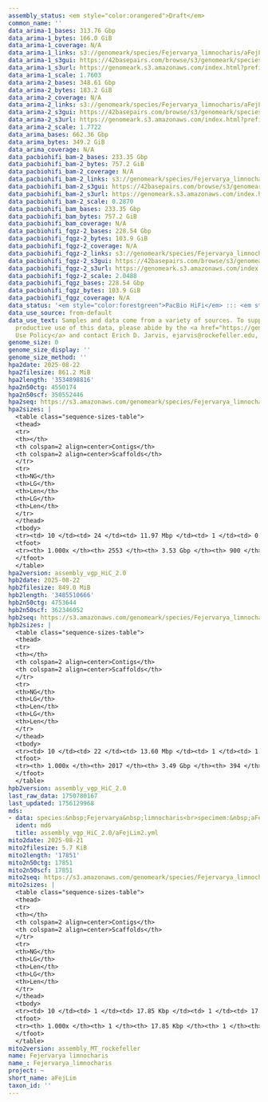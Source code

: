 ```yaml
---
assembly_status: <em style="color:orangered">Draft</em>
common_name: ''
data_arima-1_bases: 313.76 Gbp
data_arima-1_bytes: 166.0 GiB
data_arima-1_coverage: N/A
data_arima-1_links: s3://genomeark/species/Fejervarya_limnocharis/aFejLim1/genomic_data/arima/<br>
data_arima-1_s3gui: https://42basepairs.com/browse/s3/genomeark/species/Fejervarya_limnocharis/aFejLim1/genomic_data/arima/
data_arima-1_s3url: https://genomeark.s3.amazonaws.com/index.html?prefix=species/Fejervarya_limnocharis/aFejLim1/genomic_data/arima/
data_arima-1_scale: 1.7603
data_arima-2_bases: 348.61 Gbp
data_arima-2_bytes: 183.2 GiB
data_arima-2_coverage: N/A
data_arima-2_links: s3://genomeark/species/Fejervarya_limnocharis/aFejLim2/genomic_data/arima/<br>
data_arima-2_s3gui: https://42basepairs.com/browse/s3/genomeark/species/Fejervarya_limnocharis/aFejLim2/genomic_data/arima/
data_arima-2_s3url: https://genomeark.s3.amazonaws.com/index.html?prefix=species/Fejervarya_limnocharis/aFejLim2/genomic_data/arima/
data_arima-2_scale: 1.7722
data_arima_bases: 662.36 Gbp
data_arima_bytes: 349.2 GiB
data_arima_coverage: N/A
data_pacbiohifi_bam-2_bases: 233.35 Gbp
data_pacbiohifi_bam-2_bytes: 757.2 GiB
data_pacbiohifi_bam-2_coverage: N/A
data_pacbiohifi_bam-2_links: s3://genomeark/species/Fejervarya_limnocharis/aFejLim2/genomic_data/pacbio_hifi/<br>
data_pacbiohifi_bam-2_s3gui: https://42basepairs.com/browse/s3/genomeark/species/Fejervarya_limnocharis/aFejLim2/genomic_data/pacbio_hifi/
data_pacbiohifi_bam-2_s3url: https://genomeark.s3.amazonaws.com/index.html?prefix=species/Fejervarya_limnocharis/aFejLim2/genomic_data/pacbio_hifi/
data_pacbiohifi_bam-2_scale: 0.2870
data_pacbiohifi_bam_bases: 233.35 Gbp
data_pacbiohifi_bam_bytes: 757.2 GiB
data_pacbiohifi_bam_coverage: N/A
data_pacbiohifi_fqgz-2_bases: 228.54 Gbp
data_pacbiohifi_fqgz-2_bytes: 103.9 GiB
data_pacbiohifi_fqgz-2_coverage: N/A
data_pacbiohifi_fqgz-2_links: s3://genomeark/species/Fejervarya_limnocharis/aFejLim2/genomic_data/pacbio_hifi/<br>
data_pacbiohifi_fqgz-2_s3gui: https://42basepairs.com/browse/s3/genomeark/species/Fejervarya_limnocharis/aFejLim2/genomic_data/pacbio_hifi/
data_pacbiohifi_fqgz-2_s3url: https://genomeark.s3.amazonaws.com/index.html?prefix=species/Fejervarya_limnocharis/aFejLim2/genomic_data/pacbio_hifi/
data_pacbiohifi_fqgz-2_scale: 2.0488
data_pacbiohifi_fqgz_bases: 228.54 Gbp
data_pacbiohifi_fqgz_bytes: 103.9 GiB
data_pacbiohifi_fqgz_coverage: N/A
data_status: '<em style="color:forestgreen">PacBio HiFi</em> ::: <em style="color:forestgreen">Arima</em>'
data_use_source: from-default
data_use_text: Samples and data come from a variety of sources. To support fair and
  productive use of this data, please abide by the <a href="https://genome10k.soe.ucsc.edu/data-use-policies/">Data
  Use Policy</a> and contact Erich D. Jarvis, ejarvis@rockefeller.edu, with any questions.
genome_size: 0
genome_size_display: ''
genome_size_method: ''
hpa2date: 2025-08-22
hpa2filesize: 861.2 MiB
hpa2length: '3534898816'
hpa2n50ctg: 4550174
hpa2n50scf: 350552446
hpa2seq: https://s3.amazonaws.com/genomeark/species/Fejervarya_limnocharis/aFejLim2/assembly_vgp_HiC_2.0/aFejLim2.HiC.hap1.20250822.fasta.gz
hpa2sizes: |
  <table class="sequence-sizes-table">
  <thead>
  <tr>
  <th></th>
  <th colspan=2 align=center>Contigs</th>
  <th colspan=2 align=center>Scaffolds</th>
  </tr>
  <tr>
  <th>NG</th>
  <th>LG</th>
  <th>Len</th>
  <th>LG</th>
  <th>Len</th>
  </tr>
  </thead>
  <tbody>
  <tr><td> 10 </td><td> 24 </td><td> 11.97 Mbp </td><td> 1 </td><td> 0.93 Gbp </td></tr><tr><td> 20 </td><td> 59 </td><td> 8.81 Mbp </td><td> 1 </td><td> 0.93 Gbp </td></tr><tr><td> 30 </td><td> 104 </td><td> 6.87 Mbp </td><td> 2 </td><td> 441.80 Mbp </td></tr><tr><td> 40 </td><td> 163 </td><td> 5.52 Mbp </td><td> 3 </td><td> 386.28 Mbp </td></tr><tr style="background-color:#cccccc;"><td> 50 </td><td> 233 </td><td style="background-color:#88ff88;"> 4.55 Mbp </td><td> 4 </td><td style="background-color:#88ff88;"> 350.55 Mbp </td></tr><tr><td> 60 </td><td> 323 </td><td> 3.48 Mbp </td><td> 5 </td><td> 200.84 Mbp </td></tr><tr><td> 70 </td><td> 435 </td><td> 2.81 Mbp </td><td> 6 </td><td> 199.27 Mbp </td></tr><tr><td> 80 </td><td> 587 </td><td> 1.90 Mbp </td><td> 8 </td><td> 173.68 Mbp </td></tr><tr><td> 90 </td><td> 831 </td><td> 1.07 Mbp </td><td> 10 </td><td> 151.33 Mbp </td></tr><tr><td> 100 </td><td> 2553 </td><td> 8.48 Kbp </td><td> 900 </td><td> 8.48 Kbp </td></tr></tbody>
  <tfoot>
  <tr><th> 1.000x </th><th> 2553 </th><th> 3.53 Gbp </th><th> 900 </th><th> 3.53 Gbp </th></tr>
  </tfoot>
  </table>
hpa2version: assembly_vgp_HiC_2.0
hpb2date: 2025-08-22
hpb2filesize: 849.0 MiB
hpb2length: '3485510666'
hpb2n50ctg: 4753644
hpb2n50scf: 362346052
hpb2seq: https://s3.amazonaws.com/genomeark/species/Fejervarya_limnocharis/aFejLim2/assembly_vgp_HiC_2.0/aFejLim2.HiC.hap2.20250822.fasta.gz
hpb2sizes: |
  <table class="sequence-sizes-table">
  <thead>
  <tr>
  <th></th>
  <th colspan=2 align=center>Contigs</th>
  <th colspan=2 align=center>Scaffolds</th>
  </tr>
  <tr>
  <th>NG</th>
  <th>LG</th>
  <th>Len</th>
  <th>LG</th>
  <th>Len</th>
  </tr>
  </thead>
  <tbody>
  <tr><td> 10 </td><td> 22 </td><td> 13.60 Mbp </td><td> 1 </td><td> 1.40 Gbp </td></tr><tr><td> 20 </td><td> 54 </td><td> 8.94 Mbp </td><td> 1 </td><td> 1.40 Gbp </td></tr><tr><td> 30 </td><td> 97 </td><td> 7.19 Mbp </td><td> 1 </td><td> 1.40 Gbp </td></tr><tr><td> 40 </td><td> 151 </td><td> 5.90 Mbp </td><td> 1 </td><td> 1.40 Gbp </td></tr><tr style="background-color:#cccccc;"><td> 50 </td><td> 217 </td><td style="background-color:#88ff88;"> 4.75 Mbp </td><td> 2 </td><td style="background-color:#88ff88;"> 362.35 Mbp </td></tr><tr><td> 60 </td><td> 299 </td><td> 3.84 Mbp </td><td> 3 </td><td> 352.21 Mbp </td></tr><tr><td> 70 </td><td> 403 </td><td> 2.86 Mbp </td><td> 5 </td><td> 190.48 Mbp </td></tr><tr><td> 80 </td><td> 549 </td><td> 2.01 Mbp </td><td> 7 </td><td> 175.87 Mbp </td></tr><tr><td> 90 </td><td> 773 </td><td> 1.17 Mbp </td><td> 9 </td><td> 151.83 Mbp </td></tr><tr><td> 100 </td><td> 2017 </td><td> 9.80 Kbp </td><td> 394 </td><td> 9.80 Kbp </td></tr></tbody>
  <tfoot>
  <tr><th> 1.000x </th><th> 2017 </th><th> 3.49 Gbp </th><th> 394 </th><th> 3.49 Gbp </th></tr>
  </tfoot>
  </table>
hpb2version: assembly_vgp_HiC_2.0
last_raw_data: 1750780167
last_updated: 1756129968
mds:
- data: species:&nbsp;Fejervarya&nbsp;limnocharis<br>specimem:&nbsp;aFejLim2<br>projects:<br>&nbsp;&nbsp;-&nbsp;vgp<br>assembled_by_group:&nbsp;Rockefeller<br>data_location:&nbsp;S3<br>release_to:&nbsp;S3<br>combine_for_curation:&nbsp;true<br>hap1:&nbsp;s3://genomeark/species/Fejervarya_limnocharis/aFejLim2/assembly_vgp_HiC_2.0/aFejLim2.HiC.hap1.20250822.fasta.gz<br>hap2:&nbsp;s3://genomeark/species/Fejervarya_limnocharis/aFejLim2/assembly_vgp_HiC_2.0/aFejLim2.HiC.hap2.20250822.fasta.gz<br>pretext_hap1:&nbsp;s3://genomeark/species/Fejervarya_limnocharis/aFejLim2/assembly_vgp_HiC_2.0/evaluation/hap1/pretext/s2/aFejLim2_hap1__s2_heatmap.pretext<br>pretext_hap2:&nbsp;s3://genomeark/species/Fejervarya_limnocharis/aFejLim2/assembly_vgp_HiC_2.0/evaluation/hap2/pretext/s2/aFejLim2_hap2__s2_heatmap.pretext<br>kmer_spectra_img:&nbsp;s3://genomeark/species/Fejervarya_limnocharis/aFejLim2/assembly_vgp_HiC_2.0/evaluation/merqury/aFejLim2_png/<br>pacbio_read_dir:&nbsp;s3://genomeark/species/Fejervarya_limnocharis/aFejLim2/genomic_data/pacbio_hifi/<br>pacbio_read_type:&nbsp;hifi<br>hic_read_dir:&nbsp;s3://genomeark/species/Fejervarya_limnocharis/aFejLim2/genomic_data/arima/<br>pipeline:<br>&nbsp;&nbsp;-&nbsp;hifiasm&nbsp;(v0.25.0+galaxy0)<br>&nbsp;&nbsp;-&nbsp;yahs&nbsp;(v1.2a.2+galaxy2)<br>&nbsp;&nbsp;-&nbsp;VGP0&nbsp;mitoHiFi&nbsp;workflow&nbsp;(v0.2.1)<br>&nbsp;&nbsp;-&nbsp;VGP1&nbsp;genomic&nbsp;profiling&nbsp;workflow&nbsp;(v0.3)<br>&nbsp;&nbsp;-&nbsp;VGP4&nbsp;HiFi&nbsp;HiC&nbsp;assembly&nbsp;workflow&nbsp;(v0.3.8)<br>&nbsp;&nbsp;-&nbsp;VGP8&nbsp;HiC&nbsp;scaffolding&nbsp;workflow&nbsp;(v2.0)<br>&nbsp;&nbsp;-&nbsp;VGP9&nbsp;decontamination&nbsp;workflow&nbsp;(kraken2&nbsp;v2.1.3+galaxy1)&nbsp;with&nbsp;database&nbsp;PlusPF&nbsp;2022&nbsp;and&nbsp;filtering&nbsp;scaffolds&nbsp;>1&nbsp;billion&nbsp;base&nbsp;pairs&nbsp;to&nbsp;avoid&nbsp;blast&nbsp;crushing<br>&nbsp;&nbsp;-&nbsp;Pre-curation&nbsp;worklfow&nbsp;(v1.0beta6)<br>notes:&nbsp;This&nbsp;was&nbsp;a&nbsp;Hifiasm-HiC&nbsp;assembly&nbsp;of&nbsp;aFejLim2&nbsp;resulting&nbsp;in&nbsp;two&nbsp;haplotype&nbsp;assemblies.&nbsp;HiC&nbsp;data&nbsp;were&nbsp;generated&nbsp;using&nbsp;the&nbsp;Arima&nbsp;library&nbsp;prep&nbsp;kit,&nbsp;and&nbsp;require&nbsp;trimming&nbsp;the&nbsp;first&nbsp;5&nbsp;bp&nbsp;off&nbsp;from&nbsp;the&nbsp;5'&nbsp;end&nbsp;of&nbsp;both&nbsp;read&nbsp;files.&nbsp;The&nbsp;restriction&nbsp;enzymes&nbsp;used&nbsp;were&nbsp;the&nbsp;Arima&nbsp;v2&nbsp;kit,&nbsp;so&nbsp;the&nbsp;cutting&nbsp;sites&nbsp;are&nbsp;GATC,&nbsp;GANTC,&nbsp;CTNAG,&nbsp;TTAA.<br>
  ident: md6
  title: assembly_vgp_HiC_2.0/aFejLim2.yml
mito2date: 2025-08-21
mito2filesize: 5.7 KiB
mito2length: '17851'
mito2n50ctg: 17851
mito2n50scf: 17851
mito2seq: https://s3.amazonaws.com/genomeark/species/Fejervarya_limnocharis/aFejLim2/assembly_MT_rockefeller/aFejLim2.MT.20250821.fasta.gz
mito2sizes: |
  <table class="sequence-sizes-table">
  <thead>
  <tr>
  <th></th>
  <th colspan=2 align=center>Contigs</th>
  <th colspan=2 align=center>Scaffolds</th>
  </tr>
  <tr>
  <th>NG</th>
  <th>LG</th>
  <th>Len</th>
  <th>LG</th>
  <th>Len</th>
  </tr>
  </thead>
  <tbody>
  <tr><td> 10 </td><td> 1 </td><td> 17.85 Kbp </td><td> 1 </td><td> 17.85 Kbp </td></tr><tr><td> 20 </td><td> 1 </td><td> 17.85 Kbp </td><td> 1 </td><td> 17.85 Kbp </td></tr><tr><td> 30 </td><td> 1 </td><td> 17.85 Kbp </td><td> 1 </td><td> 17.85 Kbp </td></tr><tr><td> 40 </td><td> 1 </td><td> 17.85 Kbp </td><td> 1 </td><td> 17.85 Kbp </td></tr><tr style="background-color:#cccccc;"><td> 50 </td><td> 1 </td><td style="background-color:#ff8888;"> 17.85 Kbp </td><td> 1 </td><td style="background-color:#ff8888;"> 17.85 Kbp </td></tr><tr><td> 60 </td><td> 1 </td><td> 17.85 Kbp </td><td> 1 </td><td> 17.85 Kbp </td></tr><tr><td> 70 </td><td> 1 </td><td> 17.85 Kbp </td><td> 1 </td><td> 17.85 Kbp </td></tr><tr><td> 80 </td><td> 1 </td><td> 17.85 Kbp </td><td> 1 </td><td> 17.85 Kbp </td></tr><tr><td> 90 </td><td> 1 </td><td> 17.85 Kbp </td><td> 1 </td><td> 17.85 Kbp </td></tr><tr><td> 100 </td><td> 1 </td><td> 17.85 Kbp </td><td> 1 </td><td> 17.85 Kbp </td></tr></tbody>
  <tfoot>
  <tr><th> 1.000x </th><th> 1 </th><th> 17.85 Kbp </th><th> 1 </th><th> 17.85 Kbp </th></tr>
  </tfoot>
  </table>
mito2version: assembly_MT_rockefeller
name: Fejervarya limnocharis
name_: Fejervarya_limnocharis
project: ~
short_name: aFejLim
taxon_id: ''
---
```

